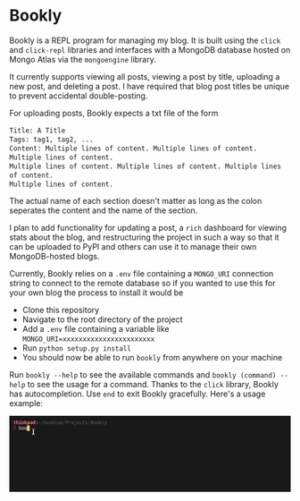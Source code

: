 # Bookly
Bookly is a REPL program for managing my blog. It is built using the `click` and `click-repl` libraries
and interfaces with a MongoDB database hosted on Mongo Atlas via the `mongoengine` library.

It currently supports viewing all posts, viewing a post by title, uploading a new post,
and deleting a post. I have required that blog post titles be unique to prevent accidental double-posting.

For uploading posts, Bookly expects a txt file of the form

```
Title: A Title
Tags: tag1, tag2, ...
Content: Multiple lines of content. Multiple lines of content. Multiple lines of content.
Multiple lines of content. Multiple lines of content. Multiple lines of content.
Multiple lines of content. 
```
The actual name of each section doesn't matter as long as the colon seperates the content and the name of the section.


I plan to add functionality for updating a post, a `rich` dashboard for viewing stats about the blog, and restructuring the project in such a way so that it can be uploaded to PyPI and others can use it to manage their own MongoDB-hosted blogs. 

Currently, Bookly relies on a `.env` file containing a `MONGO_URI` connection string to 
connect to the remote database so if you wanted to use this for your own blog the process to install it would be

- Clone this repository
- Navigate to the root directory of the project
- Add a `.env` file containing a variable like `MONGO_URI=xxxxxxxxxxxxxxxxxxxxxxx`
- Run `python setup.py install`
- You should now be able to run `bookly` from anywhere on your machine

Run `bookly --help` to see the available commands and `bookly (command) --help` to see the usage for a command.
Thanks to the `click` library, Bookly has autocompletion. Use `end` to exit Bookly gracefully. Here's a usage example:

![bookly example](bookly.gif)
